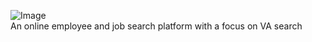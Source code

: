
![Image](https://github.com/user-attachments/assets/e7973e66-533e-41a7-85a9-ac00a8d8ea74) <br>
An online employee and job search platform with a focus on VA search
